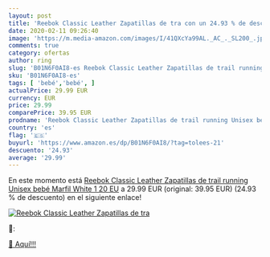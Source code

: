 ```yaml
---
layout: post
title: 'Reebok Classic Leather Zapatillas de tra con un 24.93 % de descuento'
date: 2020-02-11 09:26:40
image: 'https://m.media-amazon.com/images/I/41QXcYa99AL._AC_._SL200_.jpg'
comments: true
category: ofertas
author: ring
slug: 'B01N6F0AI8-es Reebok Classic Leather Zapatillas de trail running Unisex...'
sku: 'B01N6F0AI8-es'
tags: [ 'bebé','bebé', ]
actualPrice: 29.99 EUR
currency: EUR
price: 29.99
comparePrice: 39.95 EUR
prodname: 'Reebok Classic Leather Zapatillas de trail running Unisex bebé  Marfil   White 1   20 EU'
country: 'es'
flag: '🇪🇸'
buyurl: 'https://www.amazon.es/dp/B01N6F0AI8/?tag=tolees-21'
descuento: '24.93'
average: '29.99'
---
```


En este momento está [Reebok Classic Leather Zapatillas de trail running Unisex bebé  Marfil   White 1   20 EU](https://www.amazon.es/dp/B01N6F0AI8/?tag=tolees-21) a 29.99 EUR (original: 39.95 EUR) (24.93 %  de descuento) en el siguiente enlace!

[![Reebok Classic Leather Zapatillas de tra](https://m.media-amazon.com/images/I/41QXcYa99AL._AC_._SL200_.jpg)](https://www.amazon.es/dp/B01N6F0AI8/?tag=tolees-21)

🔎:


[🛒 Aquí!!!](https://www.amazon.es/dp/B01N6F0AI8/?tag=tolees-21)
